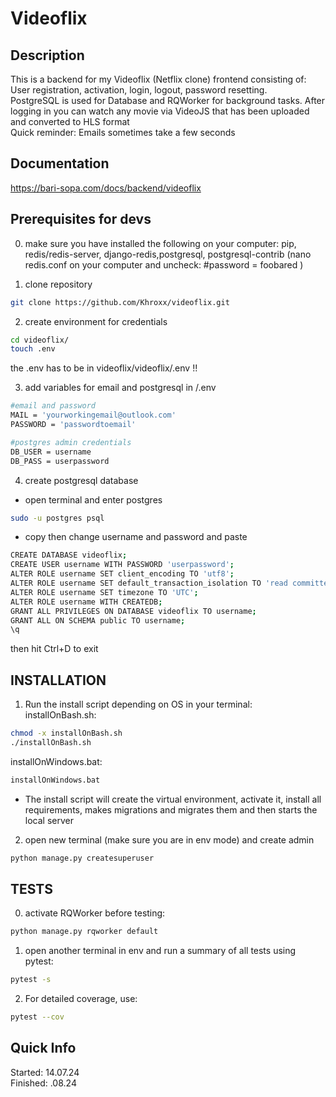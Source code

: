 # Videoflix
## Description
This is a backend for my Videoflix (Netflix clone) frontend consisting of:<br>
User registration, activation, login, logout, password resetting. <br>
PostgreSQL is used for Database and RQWorker for background tasks.
After logging in you can watch any movie via VideoJS that has been uploaded and converted to HLS format <br>
Quick reminder: Emails sometimes take a few seconds 

## Documentation
https://bari-sopa.com/docs/backend/videoflix


## Prerequisites for devs

0. make sure you have installed the following on your computer:
pip, redis/redis-server, django-redis,postgresql, postgresql-contrib
(nano redis.conf on your computer and uncheck:
 #password = foobared 
)

1. clone repository
```bash
git clone https://github.com/Khroxx/videoflix.git
```

2. create environment for credentials
```bash 
cd videoflix/
touch .env
```
the .env has to be in videoflix/videoflix/.env !!

3. add variables for email and postgresql in /.env 
```bash
#email and password
MAIL = 'yourworkingemail@outlook.com'
PASSWORD = 'passwordtoemail'

#postgres admin credentials
DB_USER = username
DB_PASS = userpassword
```

4. create postgresql database
- open terminal and enter postgres
```bash 
sudo -u postgres psql
```
- copy then change username and password and paste
```bash
CREATE DATABASE videoflix; 
CREATE USER username WITH PASSWORD 'userpassword';
ALTER ROLE username SET client_encoding TO 'utf8'; 
ALTER ROLE username SET default_transaction_isolation TO 'read committed';
ALTER ROLE username SET timezone TO 'UTC';
ALTER ROLE username WITH CREATEDB;
GRANT ALL PRIVILEGES ON DATABASE videoflix TO username;
GRANT ALL ON SCHEMA public TO username;
\q
```
then hit Ctrl+D to exit


## INSTALLATION

1. Run the install script depending on OS in your terminal: <br>
installOnBash.sh: <br>
```bash
chmod -x installOnBash.sh
./installOnBash.sh
```

installOnWindows.bat: <br>
```bash
installOnWindows.bat
```

- The install script will create the virtual environment, activate it, install all requirements, makes migrations and migrates them and then starts the local server

2. open new terminal (make sure you are in env mode) and create admin
```bash
python manage.py createsuperuser
```


## TESTS

0. activate RQWorker before testing:
```bash
python manage.py rqworker default
```

1. open another terminal in env and run a summary of all tests using pytest:
```bash
pytest -s
```

2. For detailed coverage, use:
```bash
pytest --cov
```


## Quick Info
Started: 14.07.24 <br>
Finished: .08.24